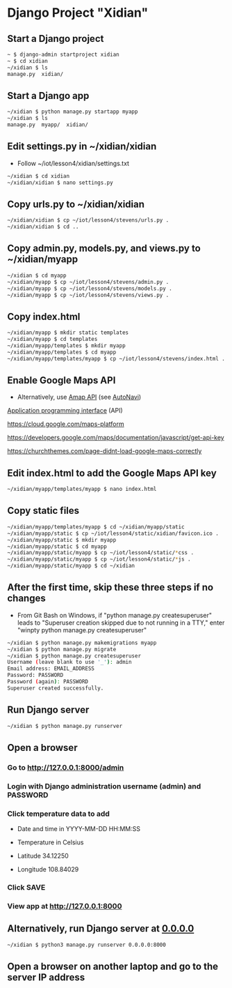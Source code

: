 # Django Project "Xidian"

## Start a Django project
```sh
~ $ django-admin startproject xidian
~ $ cd xidian
~/xidian $ ls
manage.py  xidian/
```

## Start a Django app
```sh
~/xidian $ python manage.py startapp myapp
~/xidian $ ls
manage.py  myapp/  xidian/
```

## Edit settings.py in ~/xidian/xidian

* Follow ~/iot/lesson4/xidian/settings.txt

```sh
~/xidian $ cd xidian
~/xidian/xidian $ nano settings.py
```
## Copy urls.py to ~/xidian/xidian
```sh
~/xidian/xidian $ cp ~/iot/lesson4/stevens/urls.py .
~/xidian/xidian $ cd ..
```
## Copy admin.py, models.py, and views.py to ~/xidian/myapp
```sh
~/xidian $ cd myapp
~/xidian/myapp $ cp ~/iot/lesson4/stevens/admin.py .
~/xidian/myapp $ cp ~/iot/lesson4/stevens/models.py .
~/xidian/myapp $ cp ~/iot/lesson4/stevens/views.py .
```
## Copy index.html
```sh
~/xidian/myapp $ mkdir static templates
~/xidian/myapp $ cd templates
~/xidian/myapp/templates $ mkdir myapp
~/xidian/myapp/templates $ cd myapp
~/xidian/myapp/templates/myapp $ cp ~/iot/lesson4/stevens/index.html .
```
## Enable Google Maps API

* Alternatively, use [Amap API](https://lbs.amap.com/) (see [AutoNavi](https://en.wikipedia.org/wiki/AutoNavi))

[Application programming interface](https://en.wikipedia.org/wiki/Application_programming_interface) (API)

https://cloud.google.com/maps-platform

https://developers.google.com/maps/documentation/javascript/get-api-key

https://churchthemes.com/page-didnt-load-google-maps-correctly

## Edit index.html to add the Google Maps API key
```sh
~/xidian/myapp/templates/myapp $ nano index.html
```
## Copy static files
```sh
~/xidian/myapp/templates/myapp $ cd ~/xidian/myapp/static
~/xidian/myapp/static $ cp ~/iot/lesson4/static/xidian/favicon.ico .
~/xidian/myapp/static $ mkdir myapp
~/xidian/myapp/static $ cd myapp
~/xidian/myapp/static/myapp $ cp ~/iot/lesson4/static/*css .
~/xidian/myapp/static/myapp $ cp ~/iot/lesson4/static/*js .
~/xidian/myapp/static/myapp $ cd ~/xidian
```
## After the first time, skip these three steps if no changes
* From Git Bash on Windows, if "python manage.py createsuperuser" leads to "Superuser creation skipped due to not running in a TTY," enter "winpty python manage.py createsuperuser"
```sh
~/xidian $ python manage.py makemigrations myapp
~/xidian $ python manage.py migrate
~/xidian $ python manage.py createsuperuser
Username (leave blank to use '_'): admin
Email address: EMAIL_ADDRESS
Password: PASSWORD
Password (again): PASSWORD
Superuser created successfully.
```
## Run Django server
```sh
~/xidian $ python manage.py runserver
```
## Open a browser

### Go to http://127.0.0.1:8000/admin

### Login with Django administration username (admin) and PASSWORD

### Click temperature data to add 

* Date and time in YYYY-MM-DD HH:MM:SS

* Temperature in Celsius

* Latitude 34.12250

* Longitude 108.84029

### Click SAVE

### View app at http://127.0.0.1:8000

## Alternatively, run Django server at [0.0.0.0](https://en.wikipedia.org/wiki/0.0.0.0)
```sh
~/xidian $ python3 manage.py runserver 0.0.0.0:8000
```
## Open a browser on another laptop and go to the server IP address
